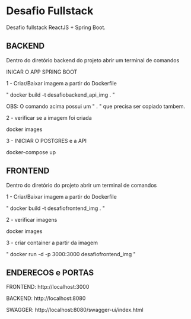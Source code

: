 # Desafio Fullstack

Desafio fullstack ReactJS + Spring Boot.

## BACKEND

Dentro do diretório backend do projeto abrir um terminal de comandos

INICAR O APP SPRING BOOT

1 - Criar/Baixar imagem a partir do Dockerfile


 " docker build -t desafiobackend_api_img  .  "

 OBS: O comando acima possui um " . " que precisa ser copiado tambem.

2 - verificar se a imagem foi criada

 docker images


3 - INICIAR O POSTGRES e a API

  docker-compose up


##  FRONTEND

Dentro do diretório do projeto abrir um terminal de comandos

1 - Criar/Baixar imagem a partir do Dockerfile


 " docker build -t desafiofrontend_img  . "

2 - verificar imagens

 docker images
 

3 - criar container a partir da imagem

 " docker run -d -p 3000:3000  desafiofrontend_img "

 ## ENDERECOS e PORTAS
 FRONTEND: http://localhost:3000
 
 BACKEND: http://localhost:8080

 SWAGGER: http://localhost:8080/swagger-ui/index.html

 
